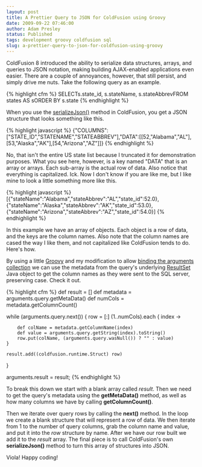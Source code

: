```yaml
---
layout: post
title: A Prettier Query to JSON for ColdFusion using Groovy
date: 2009-09-22 07:46:00
author: Adam Presley
status: Published
tags: development groovy coldfusion sql
slug: a-prettier-query-to-json-for-coldfusion-using-groovy
---
```

ColdFusion 8 introduced the ability to serialize data structures,
arrays, and queries to JSON notation, making building AJAX-enabled
applications even easier. There are a couple of annoyances, however,
that still persist, and simply drive me nuts. Take the following query
as an example.  
  
{% highlight cfm %}
SELECTs.state_id, s.stateName, s.stateAbbrevFROM states AS sORDER BY s.state
{% endhighlight %}

When you use the [serializeJson()](http://livedocs.adobe.com/coldfusion/8/htmldocs/functions_s_03.html) method in ColdFusion, you get a
JSON structure that looks something like this.  
  
{% highlight javascript %}
{"COLUMNS":["STATE_ID","STATENAME","STATEABBREV"],"DATA":[[52,"Alabama","AL"],[53,"Alaska","AK"],[54,"Arizona","AZ"]]}
{% endhighlight %}

No, that isn't the entire US state list because I truncated it for
demonstration purposes. What you see here, however, is a key named
"DATA" that is an array or arrays. Each sub-array is the actual row of
data. Also notice that everything is capitalized. Ick. Now I don't know
if you are like me, but I like mine to look a little something more like
this.  
  
{% highlight javascript %}
[{"stateName":"Alabama","stateAbbrev":"AL","state_id":52.0},{"stateName":"Alaska","stateAbbrev":"AK","state_id":53.0},{"stateName":"Arizona","stateAbbrev":"AZ","state_id":54.0}]
{% endhighlight %}

In this example we have an array of objects. Each object is a row of
data, and the keys are the column names. Also note that the column names
are cased the way I like them, and not capitalized like ColdFusion tends
to do. Here's how.  
  
By using a little [Groovy](http://groovy.codehaus.org/) and my modification to allow [binding the
arguments collection](|filename|/cfgroovy2-and-arguments-scope-in-functions) we can use the metadata from the query's
underlying [ResultSet](http://java.sun.com/j2se/1.5.0/docs/api/java/sql/ResultSet.html) Java object to get the column names as they
were sent to the SQL server, preserving case. Check it out.  
  
{% highlight cfm %}
def result = []
def metadata = arguments.query.getMetaData()
def numCols = metadata.getColumnCount()

while (arguments.query.next()) {
	row = [:]
	(1..numCols).each {
		index ->

		def colName = metadata.getColumnName(index)
		def value = arguments.query.getString(index).toString()
		row.put(colName, (arguments.query.wasNull()) ? "" : value)
	}

	result.add((coldfusion.runtime.Struct) row)
}

arguments.result = result;
{% endhighlight %}

To break this down we start with a blank array called *result*. Then we
need to get the query's metadata using the **getMetaData()** method, as
well as how many columns we have by calling **getColumnCount()**.  
  
Then we iterate over query rows by calling the **next()** method. In the
loop we create a blank structure that will represent a row of data. We
then iterate from 1 to the number of query columns, grab the column name
and value, and put it into the *row* structure by name. After we have
our row built we add it to the *result* array. The final piece is to
call ColdFusion's own **serializeJson()** method to turn this array of
structures into JSON.  
  
Viola! Happy coding!
